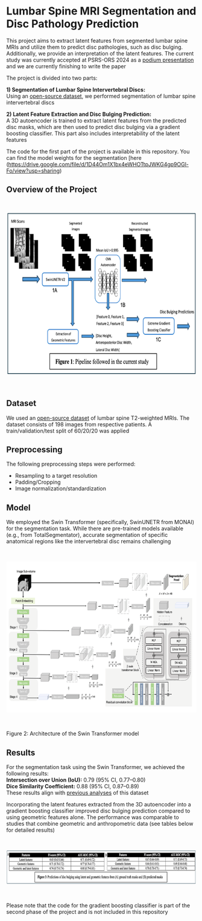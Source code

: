 # Lumbar Spine MRI Segmentation and Disc Pathology Prediction
This project aims to extract latent features from segmented lumbar spine MRIs and utilize them to predict disc pathologies, such as disc bulging. Additionally, we provide an interpretation of the latent features. The current study was currently accepted at PSRS-ORS 2024 as a [podium presentation](./Papers/PSRS_ORS_2024.pdf) and we are currently finishing to write the paper

The project is divided into two parts:

**1) Segmentation of Lumbar Spine Intervertebral Discs:** <br>
Using an [open-source dataset](https://doi.org/10.5281/zenodo.8009680), we performed segmentation of lumbar spine intervertebral discs

**2) Latent Feature Extraction and Disc Bulging Prediction:** <br>
A 3D autoencoder is trained to extract latent features from the predicted disc masks, which are then used to predict disc bulging via a gradient boosting classifier. This part also includes interpretability of the latent features


The code for the first part of the project is available in this repository. You can find the model weights for the segmentation [here (https://drive.google.com/file/d/1D44Om1X1bx4eWHOTtpJWKG4gp9OGl-Fo/view?usp=sharing)

## Overview of the Project

<br>

<p align="center">
  <img src="Figures/Figure 1.png" width="700" height="430">
</p>

<br>





## Dataset
We used an [open-source dataset](https://doi.org/10.5281/zenodo.8009680) of lumbar spine T2-weighted MRIs. The dataset consists of 198 images from respective patients. A train/validation/test split of 60/20/20 was applied

## Preprocessing
The following preprocessing steps were performed:
* Resampling to a target resolution
* Padding/Cropping
* Image normalization/standardization

## Model
We employed the Swin Transformer (specifically, SwinUNETR from MONAI) for the segmentation task. While there are pre-trained models available (e.g., from TotalSegmentator), accurate segmentation of specific anatomical regions like the intervertebral disc remains challenging


<br>

<p align="center">
  <img src="Figures/Figure 2.png" width="700" height="400">
</p>

<br>





Figure 2: Architecture of the Swin Transformer model

## Results
For the segmentation task using the Swin Transformer, we achieved the following results:<br>
**Intersection over Union (IoU):** 0.79 (95% CI, 0.77–0.80)<br> 
**Dice Similarity Coefficient:** 0.88 (95% CI, 0.87–0.89)<br>
These results align with [previous analyses](./Papers/Van_der_graaf_2023) of this dataset 

Incorporating the latent features extracted from the 3D autoencoder into a gradient boosting classifier improved disc bulging prediction compared to using geometric features alone. The performance was comparable to studies that combine geometric and anthropometric data (see tables below for detailed results)


<br>

<p align="center">
  <img src="Figures/Figure 3.png" width="900" height="90">
</p>

<br>





Please note that the code for the gradient boosting classifier is part of the second phase of the project and is not included in this repository

